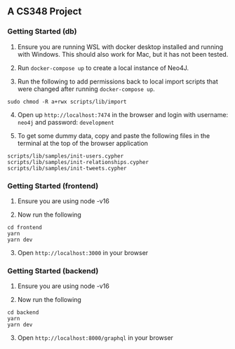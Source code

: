 ## A CS348 Project

### Getting Started (db)

1. Ensure you are running WSL with docker desktop installed and running with Windows. This should also work for Mac, but it has not been tested.

2. Run `docker-compose up` to create a local instance of Neo4J.

3. Run the following to add permissions back to local import scripts that were changed after running `docker-compose up`.

```{bash}
sudo chmod -R a+rwx scripts/lib/import
```

4. Open up `http://localhost:7474` in the browser and login with username: `neo4j` and password: `development`

5. To get some dummy data, copy and paste the following files in the terminal at the top of the browser application

```
scripts/lib/samples/init-users.cypher
scripts/lib/samples/init-relationships.cypher
scripts/lib/samples/init-tweets.cypher
```

### Getting Started (frontend)

1. Ensure you are using node -v16

2. Now run the following

```{bash}
cd frontend
yarn
yarn dev
```

3. Open `http://localhost:3000` in your browser

### Getting Started (backend)

1. Ensure you are using node -v16

2. Now run the following

```{bash}
cd backend
yarn
yarn dev
```

3. Open `http://localhost:8000/graphql` in your browser

